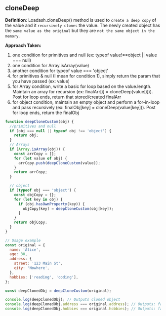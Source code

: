 ## cloneDeep

**Definition**: Loadash.cloneDeep() method is used to `create a deep copy` of the value and it `recursively clones` the value. The newly created object has the `same value as the original` but they are `not the same object in the memory`.

<strong>Approach Taken:</strong>

1. one condition for primitives and null (ex: typeof value!==object || value === null)
2. one condition for Array.isArray(value)
3. another condition for typeof value === 'object'
4. for primitives & null (I mean for condition 1), simply return the param that you have passed (ex: value)
5. for Array condition, write a basic for loop based on the value.length. Maintain an array for recursion (ex: finalArr[i] = cloneDeep(value[i])). Post for loop ends, return that stored/created finalArr
6. for object condition, maintain an empty object and perform a for-in-loop and pass recursively (ex: finalObj[key] = cloneDeep(value[key])). Post for loop ends, return the finalObj

```js
function deepCloneCustom(obj) {
  //primitives and null
  if (obj === null || typeof obj !== 'object') {
    return obj;
  }
  // Arrays
  if (Array.isArray(obj)) {
    const arrCopy = [];
    for (let value of obj) {
      arrCopy.push(deepCloneCustom(value));
    }
    return arrCopy;
  }

  // object
  if (typeof obj === 'object') {
    const objCopy = {};
    for (let key in obj) {
      if (obj.hasOwnProperty(key)) {
        objCopy[key] = deepCloneCustom(obj[key]);
      }
    }
    return objCopy;
  }
}

// Usage example
const original = {
  name: 'Alice',
  age: 30,
  address: {
    street: '123 Main St',
    city: 'Nowhere',
  },
  hobbies: ['reading', 'coding'],
};

const deepClonedObj = deepCloneCustom(original);

console.log(deepClonedObj); // Outputs cloned object
console.log(deepClonedObj.address === original.address); // Outputs: false
console.log(deepClonedObj.hobbies === original.hobbies); // Outputs: false
```
